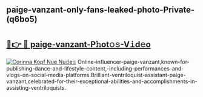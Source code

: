 ## paige-vanzant-only-fans​-leaked-photo​-Private-(q6bo5)


# <h2><a href="https://mediaupload.pro?title=paige-vanzant&ref=git">🔗👉 🔴 paige-vanzant-P𝚑ot𝚘𝚜-V𝚒d𝚎o</a></h2>

[![Corinna Kopf Nue Nu𝚍e𝚜](https://i.imgur.com/0qMVB7G.gif)](https://mediaupload.pro?title=paige-vanzant&ref=git)
Online-influencer-paige-vanzant,known-for-publishing-dance-and-lifestyle-content,-including-performances-and-vlogs-on-social-media-platforms.Brilliant-ventriloquist-assistant-paige-vanzant,celebrated-for-their-exceptional-abilities-and-accomplishments-in-assisting-ventriloquists.  